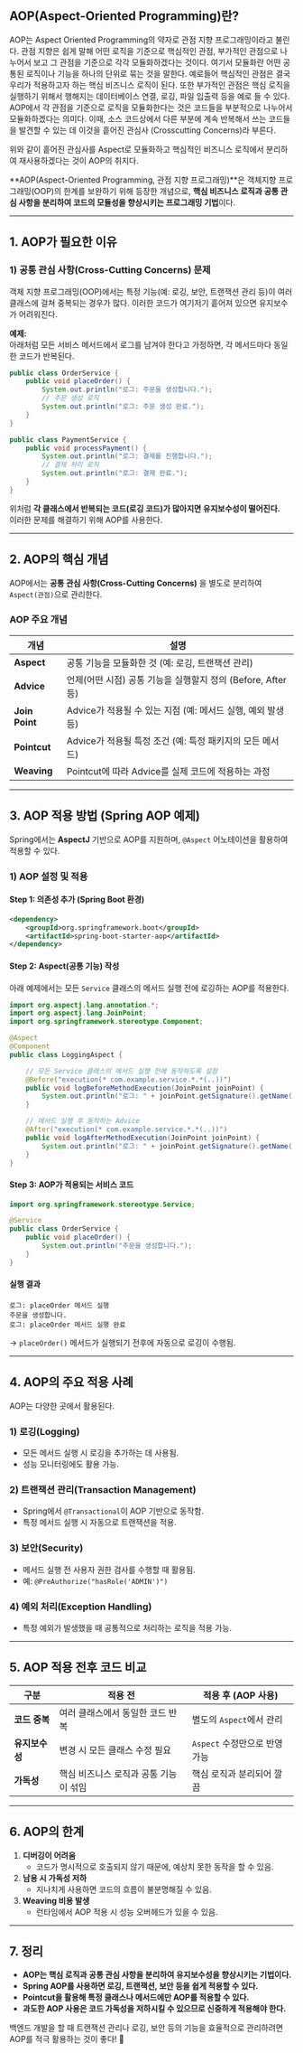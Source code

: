 ## AOP(Aspect-Oriented Programming)란?

AOP는 Aspect Oriented Programming의 약자로 관점 지향 프로그래밍이라고 불린다.
관점 지향은 쉽게 말해 어떤 로직을 기준으로 핵심적인 관점, 부가적인 관점으로 나누어서 보고 그 관점을 기준으로 각각 모듈화하겠다는 것이다.
여기서 모듈화란 어떤 공통된 로직이나 기능을 하나의 단위로 묶는 것을 말한다. 
예로들어 핵심적인 관점은 결국 우리가 적용하고자 하는 핵심 비즈니스 로직이 된다.
또한 부가적인 관점은 핵심 로직을 실행하기 위해서 행해지는 데이터베이스 연결, 로깅, 파일 입출력 등을 예로 들 수 있다.
AOP에서 각 관점을 기준으로 로직을 모듈화한다는 것은 코드들을 부분적으로 나누어서 모듈화하겠다는 의미다. 이때, 소스 코드상에서 다른 부분에 계속 반복해서 쓰는 코드들을 발견할 수 있는 데 이것을 흩어진 관심사 (Crosscutting Concerns)라 부른다.

위와 같이 흩어진 관심사를 Aspect로 모듈화하고 핵심적인 비즈니스 로직에서 분리하여 재사용하겠다는 것이 AOP의 취지다.

**AOP(Aspect-Oriented Programming, 관점 지향 프로그래밍)**은 객체지향 프로그래밍(OOP)의 한계를 보완하기 위해 등장한 개념으로, **핵심 비즈니스 로직과 공통 관심 사항을 분리하여 코드의 모듈성을 향상시키는 프로그래밍 기법**이다.

---

## 1. AOP가 필요한 이유
### 1) **공통 관심 사항(Cross-Cutting Concerns) 문제**
객체 지향 프로그래밍(OOP)에서는 특정 기능(예: 로깅, 보안, 트랜잭션 관리 등)이 여러 클래스에 걸쳐 중복되는 경우가 많다. 이러한 코드가 여기저기 흩어져 있으면 유지보수가 어려워진다.

**예제:**  
아래처럼 모든 서비스 메서드에서 로그를 남겨야 한다고 가정하면, 각 메서드마다 동일한 코드가 반복된다.

```java
public class OrderService {
    public void placeOrder() {
        System.out.println("로그: 주문을 생성합니다.");
        // 주문 생성 로직
        System.out.println("로그: 주문 생성 완료.");
    }
}

public class PaymentService {
    public void processPayment() {
        System.out.println("로그: 결제를 진행합니다.");
        // 결제 처리 로직
        System.out.println("로그: 결제 완료.");
    }
}
```
위처럼 **각 클래스에서 반복되는 코드(로깅 코드)가 많아지면 유지보수성이 떨어진다.**  
이러한 문제를 해결하기 위해 AOP를 사용한다.

---

## 2. AOP의 핵심 개념
AOP에서는 **공통 관심 사항(Cross-Cutting Concerns)** 을 별도로 분리하여 `Aspect(관점)`으로 관리한다.

### AOP 주요 개념
| 개념 | 설명 |
|------|------|
| **Aspect** | 공통 기능을 모듈화한 것 (예: 로깅, 트랜잭션 관리) |
| **Advice** | 언제(어떤 시점) 공통 기능을 실행할지 정의 (Before, After 등) |
| **Join Point** | Advice가 적용될 수 있는 지점 (예: 메서드 실행, 예외 발생 등) |
| **Pointcut** | Advice가 적용될 특정 조건 (예: 특정 패키지의 모든 메서드) |
| **Weaving** | Pointcut에 따라 Advice를 실제 코드에 적용하는 과정 |

---

## 3. AOP 적용 방법 (Spring AOP 예제)
Spring에서는 **AspectJ** 기반으로 AOP를 지원하며, `@Aspect` 어노테이션을 활용하여 적용할 수 있다.

### 1) AOP 설정 및 적용
#### **Step 1: 의존성 추가 (Spring Boot 환경)**
```xml
<dependency>
    <groupId>org.springframework.boot</groupId>
    <artifactId>spring-boot-starter-aop</artifactId>
</dependency>
```

#### **Step 2: Aspect(공통 기능) 작성**
아래 예제에서는 모든 `Service` 클래스의 메서드 실행 전에 로깅하는 AOP를 적용한다.

```java
import org.aspectj.lang.annotation.*;
import org.aspectj.lang.JoinPoint;
import org.springframework.stereotype.Component;

@Aspect
@Component
public class LoggingAspect {

    // 모든 Service 클래스의 메서드 실행 전에 동작하도록 설정
    @Before("execution(* com.example.service.*.*(..))")
    public void logBeforeMethodExecution(JoinPoint joinPoint) {
        System.out.println("로그: " + joinPoint.getSignature().getName() + " 메서드 실행");
    }

    // 메서드 실행 후 동작하는 Advice
    @After("execution(* com.example.service.*.*(..))")
    public void logAfterMethodExecution(JoinPoint joinPoint) {
        System.out.println("로그: " + joinPoint.getSignature().getName() + " 메서드 실행 완료");
    }
}
```

#### **Step 3: AOP가 적용되는 서비스 코드**
```java
import org.springframework.stereotype.Service;

@Service
public class OrderService {
    public void placeOrder() {
        System.out.println("주문을 생성합니다.");
    }
}
```

#### **실행 결과**
```plaintext
로그: placeOrder 메서드 실행
주문을 생성합니다.
로그: placeOrder 메서드 실행 완료
```
→ `placeOrder()` 메서드가 실행되기 전후에 자동으로 로깅이 수행됨.

---

## 4. AOP의 주요 적용 사례
AOP는 다양한 곳에서 활용된다.

### 1) **로깅(Logging)**
- 모든 메서드 실행 시 로깅을 추가하는 데 사용됨.
- 성능 모니터링에도 활용 가능.

### 2) **트랜잭션 관리(Transaction Management)**
- Spring에서 `@Transactional`이 AOP 기반으로 동작함.
- 특정 메서드 실행 시 자동으로 트랜잭션을 적용.

### 3) **보안(Security)**
- 메서드 실행 전 사용자 권한 검사를 수행할 때 활용됨.
- 예: `@PreAuthorize("hasRole('ADMIN')")`

### 4) **예외 처리(Exception Handling)**
- 특정 예외가 발생했을 때 공통적으로 처리하는 로직을 적용 가능.

---

## 5. AOP 적용 전후 코드 비교
| 구분 | 적용 전 | 적용 후 (AOP 사용) |
|------|--------|----------------|
| **코드 중복** | 여러 클래스에서 동일한 코드 반복 | 별도의 `Aspect`에서 관리 |
| **유지보수성** | 변경 시 모든 클래스 수정 필요 | `Aspect` 수정만으로 반영 가능 |
| **가독성** | 핵심 비즈니스 로직과 공통 기능이 섞임 | 핵심 로직과 분리되어 깔끔 |

---

## 6. AOP의 한계
1. **디버깅이 어려움**
    - 코드가 명시적으로 호출되지 않기 때문에, 예상치 못한 동작을 할 수 있음.
2. **남용 시 가독성 저하**
    - 지나치게 사용하면 코드의 흐름이 불분명해질 수 있음.
3. **Weaving 비용 발생**
    - 런타임에서 AOP 적용 시 성능 오버헤드가 있을 수 있음.

---

## 7. 정리
- **AOP는 핵심 로직과 공통 관심 사항을 분리하여 유지보수성을 향상시키는 기법이다.**
- **Spring AOP를 사용하면 로깅, 트랜잭션, 보안 등을 쉽게 적용할 수 있다.**
- **Pointcut을 활용해 특정 클래스나 메서드에만 AOP를 적용할 수 있다.**
- **과도한 AOP 사용은 코드 가독성을 저하시킬 수 있으므로 신중하게 적용해야 한다.**

백엔드 개발을 할 때 트랜잭션 관리나 로깅, 보안 등의 기능을 효율적으로 관리하려면 AOP를 적극 활용하는 것이 좋다! 🚀